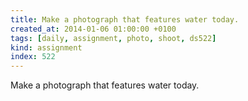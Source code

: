```yaml
---
title: Make a photograph that features water today.
created_at: 2014-01-06 01:00:00 +0100
tags: [daily, assignment, photo, shoot, ds522]
kind: assignment
index: 522
---
```


Make a photograph that features water today.
